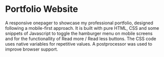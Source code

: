 # Portfolio Website

A responsive onepager to showcase my professional portfolio, designed following a mobile-first approach. It is built with pure HTML, CSS and some snippets of Javascript to toggle the hamburger menu on mobile screens and for the functionallity of Read more / Read less buttons. The CSS code uses native variables for repetitive values. A postprocessor was used to improve browser support.
